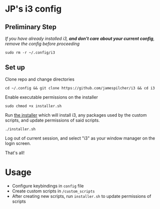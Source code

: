 # JP's i3 config
## Preliminary Step

*If you have already installed i3, ***and don't care about your current config***, remove the config before proceeding*
```
sudo rm -r ~/.config/i3
```

## Set up




Clone repo and change directories
```
cd ~/.config && git clone https://github.com/jamespilcher/i3 && cd i3
```
Enable executable permissions on the installer
```
sudo chmod +x installer.sh
```
Run [the installer](https://github.com/jamespilcher/i3/blob/main/installer.sh) which will install i3, any packages used by the custom scripts, and update permissions of said scripts.

```
./installer.sh
```


Log out of current session, and select "i3" as your window manager on the login screen.

That's all!
# Usage
- Configure keybindings in `config` file
- Create custom scripts in `/custom_scripts`
- After creating new scripts, run `installer.sh` to update permissions of scripts
